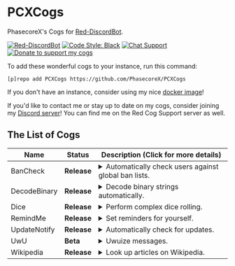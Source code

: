 # PCXCogs
PhasecoreX's Cogs for [Red-DiscordBot](https://github.com/Cog-Creators/Red-DiscordBot/releases).

[![Red-DiscordBot](https://img.shields.io/badge/Red--DiscordBot-V3-red.svg)](https://github.com/Cog-Creators/Red-DiscordBot/releases)
[![Code Style: Black](https://img.shields.io/badge/Code%20Style-Black-000000.svg)](https://github.com/ambv/black)
[![Chat Support](https://img.shields.io/discord/608057344487849989)](https://discord.gg/pdDj2dg)
[![Donate to support my cogs](https://img.shields.io/badge/Paypal-Donate-blue.svg)](https://paypal.me/pcx)

To add these wonderful cogs to your instance, run this command:
```
[p]repo add PCXCogs https://github.com/PhasecoreX/PCXCogs
```
If you don't have an instance, consider using my nice [docker image](https://hub.docker.com/r/phasecorex/red-discordbot)!

If you'd like to contact me or stay up to date on my cogs, consider joining my [Discord server](https://discord.gg/pdDj2dg)! You can find me on the Red Cog Support server as well.

## The List of Cogs
| Name | Status | Description (Click for more details)
| --- | --- | --- |
| BanCheck | **Release** | <details><summary>Automatically check users against global ban lists.</summary>Other features include automatic banning, as well as manually checking users already on the server.</details> |
| DecodeBinary | **Release** | <details><summary>Decode binary strings automatically.</summary>Any message that the bot thinks is binary will be decoded to regular text.</details> |
| Dice | **Release** | <details><summary>Perform complex dice rolling.</summary>Supports dice notation (such as 3d6+3), shows all roll results, and can be configured to limit the number of dice a user can roll at once.</details> |
| RemindMe | **Release** | <details><summary>Set reminders for yourself.</summary>Ported from v2; originally by Twentysix26. I've made many enhancements to it as well.</details> |
| UpdateNotify | **Release** | <details><summary>Automatically check for updates.</summary>Will check for updates to Red-DiscordBot and notify the owner. Will also check for updates to [my docker image](https://hub.docker.com/r/phasecorex/red-discordbot) if you are using that.</details> |
| UwU | **Beta** | <details><summary>Uwuize messages.</summary>Takes the pwevious mwessage and uwuizes it. Sowwy.</details> |
| Wikipedia | **Release** | <details><summary>Look up articles on Wikipedia.</summary>Ported from v2; originally by PaddoInWonderland. I've made some enhancements to it as well.</details> |
